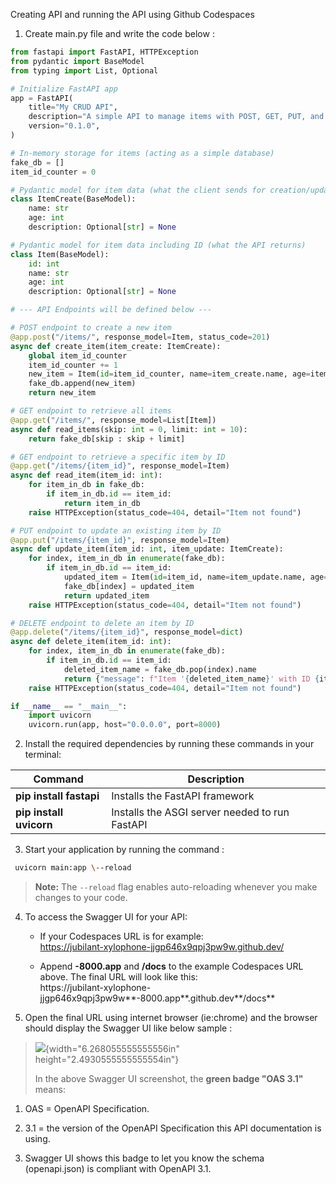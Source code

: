 Creating API and running the API using Github Codespaces

1.  Create main.py file and write the code below :

```python
from fastapi import FastAPI, HTTPException
from pydantic import BaseModel
from typing import List, Optional

# Initialize FastAPI app
app = FastAPI(
    title="My CRUD API",
    description="A simple API to manage items with POST, GET, PUT, and DELETE methods.",
    version="0.1.0",
)

# In-memory storage for items (acting as a simple database)
fake_db = []
item_id_counter = 0

# Pydantic model for item data (what the client sends for creation/update)
class ItemCreate(BaseModel):
    name: str
    age: int
    description: Optional[str] = None

# Pydantic model for item data including ID (what the API returns)
class Item(BaseModel):
    id: int
    name: str
    age: int
    description: Optional[str] = None

# --- API Endpoints will be defined below ---

# POST endpoint to create a new item
@app.post("/items/", response_model=Item, status_code=201)
async def create_item(item_create: ItemCreate):
    global item_id_counter
    item_id_counter += 1
    new_item = Item(id=item_id_counter, name=item_create.name, age=item_create.age, description=item_create.description)
    fake_db.append(new_item)
    return new_item

# GET endpoint to retrieve all items
@app.get("/items/", response_model=List[Item])
async def read_items(skip: int = 0, limit: int = 10):
    return fake_db[skip : skip + limit]

# GET endpoint to retrieve a specific item by ID
@app.get("/items/{item_id}", response_model=Item)
async def read_item(item_id: int):
    for item_in_db in fake_db:
        if item_in_db.id == item_id:
            return item_in_db
    raise HTTPException(status_code=404, detail="Item not found")

# PUT endpoint to update an existing item by ID
@app.put("/items/{item_id}", response_model=Item)
async def update_item(item_id: int, item_update: ItemCreate):
    for index, item_in_db in enumerate(fake_db):
        if item_in_db.id == item_id:
            updated_item = Item(id=item_id, name=item_update.name, age=item_update.age, description=item_update.description)
            fake_db[index] = updated_item
            return updated_item
    raise HTTPException(status_code=404, detail="Item not found")

# DELETE endpoint to delete an item by ID
@app.delete("/items/{item_id}", response_model=dict)
async def delete_item(item_id: int):
    for index, item_in_db in enumerate(fake_db):
        if item_in_db.id == item_id:
            deleted_item_name = fake_db.pop(index).name
            return {"message": f"Item '{deleted_item_name}' with ID {item_id} deleted successfully"}
    raise HTTPException(status_code=404, detail="Item not found")

if __name__ == "__main__":
    import uvicorn
    uvicorn.run(app, host="0.0.0.0", port=8000)
```

2.  Install the required dependencies by running these commands in your
    terminal:

| Command              | Description                                      |
|----------------------|--------------------------------------------------|
| **pip install fastapi** | Installs the FastAPI framework                  |
| **pip install uvicorn** | Installs the ASGI server needed to run FastAPI |

3.  Start your application by running the command :
```bash
 uvicorn main:app \--reload
```
> **Note:** The `--reload` flag enables auto-reloading whenever you make changes to your code.


4.  To access the Swagger UI for your API:

    - If your Codespaces URL is for example:\
      https://jubilant-xylophone-jjgp646x9qpj3pw9w.github.dev/

    - Append **-8000.app** and **/docs** to the example Codespaces URL
      above. The final URL will look like this:\
      https://jubilant-xylophone-jjgp646x9qpj3pw9w**-8000.app**.github.dev**/docs**

5.  Open the final URL using internet browser (ie:chrome) and the
    browser should display the Swagger UI like below sample :

> ![](media/image1.png){width="6.268055555555556in"
> height="2.4930555555555554in"}
>
> In the above Swagger UI screenshot, the **green badge "OAS 3.1"**
> means:

1.  OAS = OpenAPI Specification.

2.  3.1 = the version of the OpenAPI Specification this API
    documentation is using.

3.  Swagger UI shows this badge to let you know the schema
    (openapi.json) is compliant with OpenAPI 3.1.
